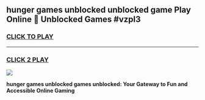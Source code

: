 
## hunger games unblocked unblocked game Play Online 👋 Unblocked Games #vzpl3
<h3>
<a href="https://premium.freeplayer.one?title=hunger_games_unblocked&ref=21F">CLICK TO PLAY</a></h3>
<hr>

<h3>
<a href="https://premium.freeplayer.one?title=hunger_games_unblocked&ref=21F">CLICK 2 PLAY</a>
  
</h3>

<a href="https://premium.freeplayer.one?title=hunger_games_unblocked&ref=21F/"><img src="https://clearcache.store/games.png"></a>


**hunger games unblocked games unblocked: Your Gateway to Fun and Accessible Online Gaming**
